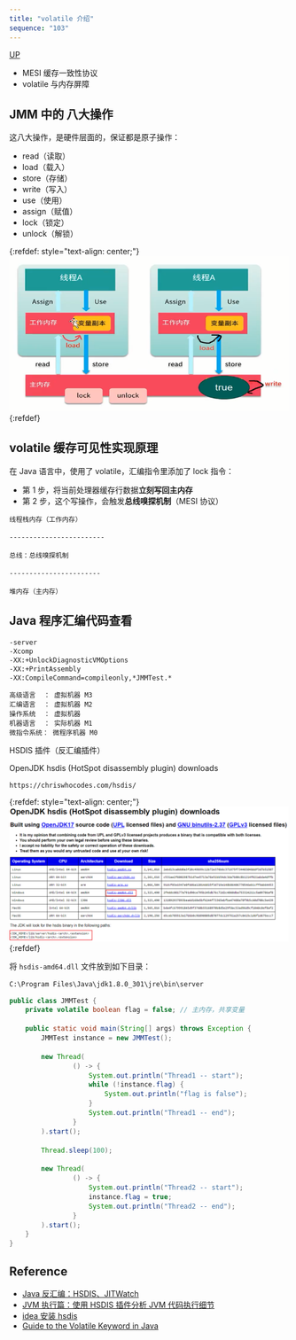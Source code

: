 ```yaml
---
title: "volatile 介绍"
sequence: "103"
---
```


[UP](/java-concurrency.html)


- MESI 缓存一致性协议
- volatile 与内存屏障

## JMM 中的 八大操作

这八大操作，是硬件层面的，保证都是原子操作：

- read（读取）
- load（载入）
- store（存储）
- write（写入）
- use（使用）
- assign（赋值）
- lock（锁定）
- unlock（解锁）

{:refdef: style="text-align: center;"}
![](/assets/images/java/concurrency/volatile/jmm-8-ops.png)
{:refdef}

## volatile 缓存可见性实现原理

在 Java 语言中，使用了 volatile，汇编指令里添加了 lock 指令：

- 第 1 步，将当前处理器缓存行数据**立刻写回主内存**
- 第 2 步，这个写操作，会触发**总线嗅探机制**（MESI 协议）

```text
线程栈内存（工作内存）

------------------------

总线：总线嗅探机制

-----------------------

堆内存（主内存）
```

## Java 程序汇编代码查看

```text
-server
-Xcomp
-XX:+UnlockDiagnosticVMOptions
-XX:+PrintAssembly
-XX:CompileCommand=compileonly,*JMMTest.*
```


```text
高级语言  ： 虚拟机器 M3
汇编语言  ： 虚拟机器 M2
操作系统  ： 虚拟机器
机器语言  ： 实际机器 M1
微指令系统： 微程序机器 M0
```

HSDIS 插件（反汇编插件）

OpenJDK hsdis (HotSpot disassembly plugin) downloads

```text
https://chriswhocodes.com/hsdis/
```

{:refdef: style="text-align: center;"}
![](/assets/images/java/concurrency/volatile/openjdk-hsdis-downloads.png)
{:refdef}

将 `hsdis-amd64.dll` 文件放到如下目录：

```text
C:\Program Files\Java\jdk1.8.0_301\jre\bin\server
```

```java
public class JMMTest {
    private volatile boolean flag = false; // 主内存，共享变量

    public static void main(String[] args) throws Exception {
        JMMTest instance = new JMMTest();

        new Thread(
                () -> {
                    System.out.println("Thread1 -- start");
                    while (!instance.flag) {
                        System.out.println("flag is false");
                    }
                    System.out.println("Thread1 -- end");
                }
        ).start();

        Thread.sleep(100);

        new Thread(
                () -> {
                    System.out.println("Thread2 -- start");
                    instance.flag = true;
                    System.out.println("Thread2 -- end");
                }
        ).start();
    }
}
```

## Reference

- [Java 反汇编：HSDIS、JITWatch](https://zhuanlan.zhihu.com/p/158168592)
- [JVM 执行篇：使用 HSDIS 插件分析 JVM 代码执行细节](https://www.infoq.cn/article/zzm-java-hsdis-jvm)
- [idea 安装 hsdis](https://blog.csdn.net/qq_41571459/article/details/115118997)
- [Guide to the Volatile Keyword in Java](https://www.baeldung.com/java-volatile)

